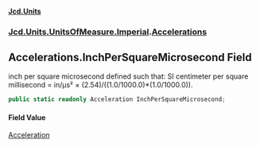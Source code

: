 #### [Jcd.Units](index.md 'index')
### [Jcd.Units.UnitsOfMeasure.Imperial](Jcd.Units.UnitsOfMeasure.Imperial.md 'Jcd.Units.UnitsOfMeasure.Imperial').[Accelerations](Accelerations.md 'Jcd.Units.UnitsOfMeasure.Imperial.Accelerations')

## Accelerations.InchPerSquareMicrosecond Field

inch per square microsecond defined such that: SI centimeter per square millisecond = in/μs² ×
(2.54)/((1.0/1000.0)*(1.0/1000.0)).

```csharp
public static readonly Acceleration InchPerSquareMicrosecond;
```

#### Field Value
[Acceleration](Acceleration.md 'Jcd.Units.UnitTypes.Acceleration')